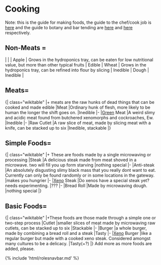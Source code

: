 # Cooking
Note: this is the guide for making foods, the guide to the chef/cook job is [here](Cook.md) and the guide to botany and bar tending are [here](Botanist.md) and [here](Bartender.md) respectively.

##  Non-Meats =
|
 |
| Apple | Grows in the hydroponics tray, can be eaten for low nutritional value, but more than other typical fruits | Edible | Wheat | Grows in the hydroponics tray, can be refined into flour by slicing | Inedible | Dough | Inedible |
## Meats=
{| class="wikitable"
|+
meats are the raw hunks of dead things that can be cooked and made edible
|Meat
|Ordinary hunk of flesh, more likely to be human the longer the shift goes on.
|Inedible
|-
|[Green](Xenomorph.md) Meat
|A weird slimy and acidic meat found from butchered xenomorphs and cockroaches, Ew.
|Inedible
|-
|Raw Cutlet
|A raw slice of meat, made by slicing meat with a knife, can be stacked up to six
|Inedible, stackable
|}
## Simple Foods=
{| class="wikitable"
|+
These are foods made by a single microwaving or processing
|Steak
|A delicious steak made from meat shoved in a microwave. two will fill you up form starving
|nothing special
|-
|Anti-steak
|An absolutely disgusting slimy black mass that you really dont want to eat. Currently can only be found randomly or in some locations in the gateway.
|makes you hungrier
|-
|[Xeno](Xenomorph.md) Steak
|Do xenos have a special steak yet? needs experimenting.
|???
|-
|Bread Roll
|Made by microwaving dough.
|nothing special
|}
## Basic Foods=
{| class="wikitable"
|+These foods are those made through a simple one or two-step process
|Cutlet
|smaller slices of meat made by microwaving raw cutlets, can be stacked up to six
|Stackable
|-
|Burger
|a whole burger, made by combining a bread roll and a steak
|Tasty
|-
|[Xeno](Xenomorph.md) Burger
|like a regular burger but made with a cooked xeno steak. Considered amongst many cultures to be a delicacy.
|Tasty(+?)
|}
Add more as more foods are added, please.

{% include 'html/rolesnavbar.md' %}
